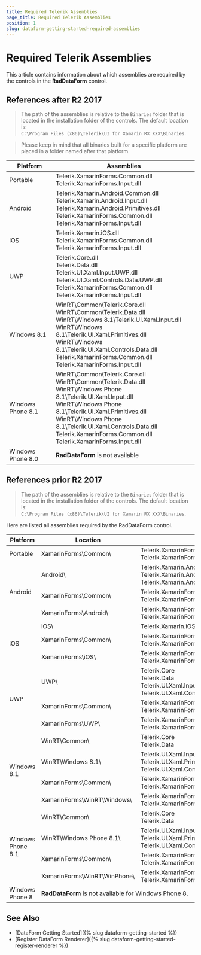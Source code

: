 ```yaml
---
title: Required Telerik Assemblies
page_title: Required Telerik Assemblies
position: 1
slug: dataform-getting-started-required-assemblies
---
```


# Required Telerik Assemblies

This article contains information about which assemblies are required by the controls in the **RadDataForm** control.

## References after R2 2017

> The path of the assemblies is relative to the `Binaries` folder that is located in the installation folder of the controls. The default location is:  
> `C:\Program Files (x86)\Telerik\UI for Xamarin RX XXX\Binaries`.

> Please keep in mind that all binaries built for a specific platform are placed in a folder named after that platform.

| Platform | Assemblies |
| -------- | ---------- |
| Portable | Telerik.XamarinForms.Common.dll <br/> Telerik.XamarinForms.Input.dll |
| Android  | Telerik.Xamarin.Android.Common.dll <br/> Telerik.Xamarin.Android.Input.dll <br/> Telerik.Xamarin.Android.Primitives.dll <br/> Telerik.XamarinForms.Common.dll <br/> Telerik.XamarinForms.Input.dll |
| iOS      | Telerik.Xamarin.iOS.dll <br/> Telerik.XamarinForms.Common.dll <br/> Telerik.XamarinForms.Input.dll |
| UWP      | Telerik.Core.dll <br/> Telerik.Data.dll <br/> Telerik.UI.Xaml.Input.UWP.dll <br/> Telerik.UI.Xaml.Controls.Data.UWP.dll <br/> Telerik.XamarinForms.Common.dll <br/> Telerik.XamarinForms.Input.dll <br/> |
| Windows 8.1 | WinRT\Common\Telerik.Core.dll <br/> WinRT\Common\Telerik.Data.dll <br/> WinRT\Windows 8.1\Telerik.UI.Xaml.Input.dll <br/> WinRT\Windows 8.1\Telerik.UI.Xaml.Primitives.dll <br/> WinRT\Windows 8.1\Telerik.UI.Xaml.Controls.Data.dll <br/> Telerik.XamarinForms.Common.dll <br/> Telerik.XamarinForms.Input.dll <br/> |
| Windows Phone 8.1 | WinRT\Common\Telerik.Core.dll <br/> WinRT\Common\Telerik.Data.dll<br/> WinRT\Windows Phone 8.1\Telerik.UI.Xaml.Input.dll <br/> WinRT\Windows Phone 8.1\Telerik.UI.Xaml.Primitives.dll <br/> WinRT\Windows Phone 8.1\Telerik.UI.Xaml.Controls.Data.dll <br/> Telerik.XamarinForms.Common.dll <br/> Telerik.XamarinForms.Input.dll |
| Windows Phone 8.0 | **RadDataForm** is not available |

## References prior R2 2017

> The path of the assemblies is relative to the `Binaries` folder that is located in the installation folder of the controls. The default location is:  
> `C:\Program Files (x86)\Telerik\UI for Xamarin RX XXX\Binaries`.

Here are listed all assemblies required by the RadDataForm control.


<table>
<thead>
<tr>
<th>Platform</th>
<th>Location</th>
<th>Assemblies</th>
</tr>
</thead>
<tbody>

<tr>
<td>Portable</td>
<td>XamarinForms\Common\ </td>
<td>
Telerik.XamarinForms.Input<br/>
Telerik.XamarinForms.Common
</td>
</tr>

<tr>
<td rowspan="3">Android</td>
<td>Android\ </td>
<td>
Telerik.Xamarin.Android.Common<br/>
Telerik.Xamarin.Android.Input<br/>
Telerik.Xamarin.Android.Primitives
</td>
</tr>

<tr>
<td>XamarinForms\Common\ </td>
<td>
Telerik.XamarinForms.Common<br/>
Telerik.XamarinForms.Input
</td>
</tr>

<tr>
<td>XamarinForms\Android\ </td>
<td>
Telerik.XamarinForms.InputRenderer.Android<br/>
Telerik.XamarinForms.Common.Android
</td>
</tr>

<tr>
<td rowspan="3">iOS</td>
<td>iOS\ </td>
<td>
Telerik.Xamarin.iOS
</td>
</tr>

<tr>
<td>XamarinForms\Common\ </td>
<td>
Telerik.XamarinForms.Input<br/>
Telerik.XamarinForms.Common
</td>
</tr>

<tr>
<td>XamarinForms\iOS\ </td>
<td>
Telerik.XamarinForms.InputRenderer.iOS<br/>
Telerik.XamarinForms.Common.iOS
</td>
</tr>

<tr>
<td rowspan="3">UWP</td>
<td>UWP\ </td>
<td>
Telerik.Core<br/>
Telerik.Data<br/>
Telerik.UI.Xaml.Input.UWP<br/>
Telerik.UI.Xaml.Controls.Data.UWP
</td>
</tr>

<tr>
<td>XamarinForms\Common\ </td>
<td>
Telerik.XamarinForms.Common<br/>
Telerik.XamarinForms.Input
</td>
</tr>

<tr>
<td>XamarinForms\UWP\ </td>
<td>
Telerik.XamarinForms.Common.UWP<br/>
Telerik.XamarinForms.InputRenderer.UWP
</td>
</tr>

<tr>
<td rowspan="4">Windows 8.1</td>
<td>WinRT\Common\ </td>
<td>
Telerik.Core<br/>
Telerik.Data
</td>
</tr>

<tr>
<td>WinRT\Windows 8.1\ </td>
<td>
Telerik.UI.Xaml.Input<br/>
Telerik.UI.Xaml.Primitives<br/>
Telerik.UI.Xaml.Controls.Data
</td>
</tr>

<tr>
<td>XamarinForms\Common\ </td>
<td>
Telerik.XamarinForms.Common<br/>
Telerik.XamarinForms.Input
</td>
</tr>

<tr>
<td>XamarinForms\WinRT\Windows\ </td>
<td>
Telerik.XamarinForms.Common.WinRT.Windows<br/>
Telerik.XamarinForms.InputRenderer.WinRT.Windows
</td>
</tr>

<tr>
<td rowspan="4">Windows Phone 8.1</td>
<td>WinRT\Common\ </td>
<td>
Telerik.Core<br/>
Telerik.Data
</td>
</tr>

<tr>
<td>WinRT\Windows Phone 8.1\ </td>
<td>
Telerik.UI.Xaml.Input<br/>
Telerik.UI.Xaml.Primitives<br/>
Telerik.UI.Xaml.Controls.Data
</td>
</tr>

<tr>
<td>XamarinForms\Common\ </td>
<td>
Telerik.XamarinForms.Common<br/>
Telerik.XamarinForms.Input
</td>
</tr>

<tr>
<td>XamarinForms\WinRT\WinPhone\ </td>
<td>
Telerik.XamarinForms.Common.WinRT.WindowsPhone<br/>
Telerik.XamarinForms.InputRenderer.WinRT.WindowsPhone
</td>
</tr>

<tr>
<td>Windows Phone 8</td>
<td colspan="2"><strong>RadDataForm</strong> is not available for Windows Phone 8.</td>
</tr>

</tbody>
<table>

## See Also

- [DataForm Getting Started]({% slug dataform-getting-started %})
- [Register DataForm Renderer]({% slug dataform-getting-started-register-renderer %})